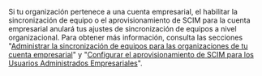 Si tu organización pertenece a una cuenta empresarial, el habilitar la sincronización de equipo o el aprovisionamiento de SCIM para la cuenta empresarial anulará tus ajustes de sincronización de equipos a nivel organizacional. Para obtener más información, consulta las secciones "[Administrar la sincronización de equipos para las organizaciones de tu cuenta empresarial](/github/setting-up-and-managing-your-enterprise/managing-team-synchronization-for-organizations-in-your-enterprise-account)" y "[Configurar el aprovisionamiento de SCIM para los Usuarios Administrados Empresariales](/github/setting-up-and-managing-your-enterprise/managing-your-enterprise-users-with-your-identity-provider/configuring-scim-provisioning-for-enterprise-managed-users)".